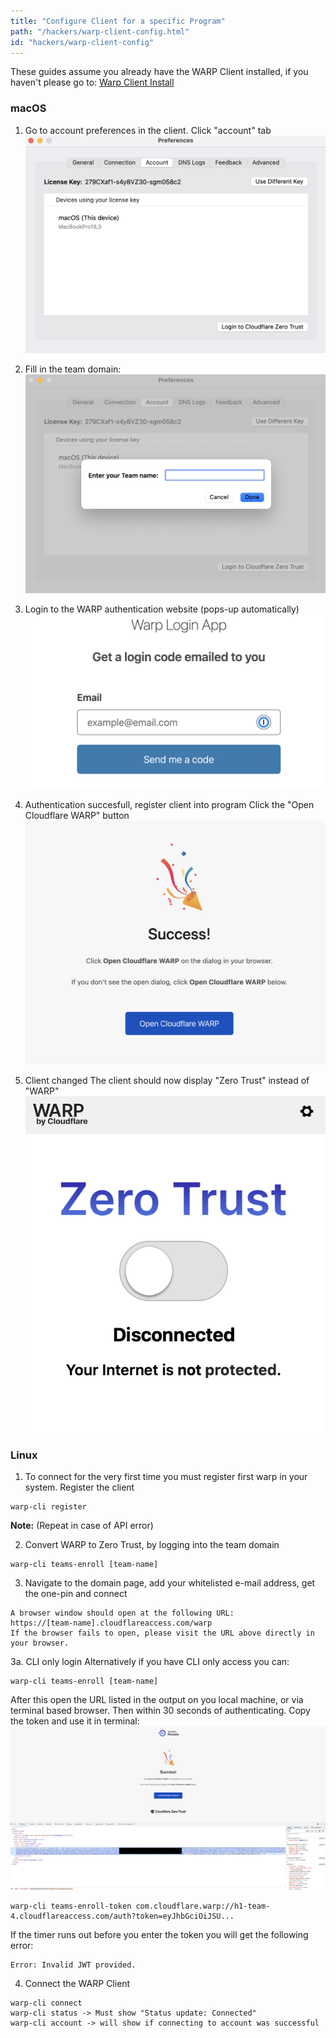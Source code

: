 ```yaml
---
title: "Configure Client for a specific Program"
path: "/hackers/warp-client-config.html"
id: "hackers/warp-client-config"
---
```

These guides assume you already have the WARP Client installed, if you haven't please go to: [Warp Client Install](/hackers/warp-client-install.html)

### macOS
1. Go to account preferences in the client.
Click "account" tab
![image](./images/warp_account.png)

2. Fill in the team domain:
![image](./images/warp_team_name.png)

3. Login to the WARP authentication website (pops-up automatically)
![image](./images/warp_login_email.png)

4. Authentication succesfull, register client into program
Click the "Open Cloudflare WARP" button
![image](./images/warp_login_success.png)

5. Client changed
The client should now display "Zero Trust" instead of "WARP"
![image](./images/warp_result.png)

### Linux
1. To connect for the very first time you must register first warp in your system. Register the client
```console
warp-cli register
```
**Note:** (Repeat in case of API error)

2. Convert WARP to Zero Trust, by logging into the team domain
```console
warp-cli teams-enroll [team-name]
```

3. Navigate to the domain page, add your whitelisted e-mail address, get the one-pin and connect
```console
A browser window should open at the following URL:
https://[team-name].cloudflareaccess.com/warp 
If the browser fails to open, please visit the URL above directly in your browser.
```

3a. CLI only login
Alternatively if you have CLI only access you can:
```console
warp-cli teams-enroll [team-name]
```
After this open the URL listed in the output on you local machine, or via terminal based browser.
Then within 30 seconds of authenticating. Copy the token and use it in terminal:
![image](./images/warp_zt_copy_jwt_token.png)

```console
warp-cli teams-enroll-token com.cloudflare.warp://h1-team-4.cloudflareaccess.com/auth?token=eyJhbGciOiJSU...
```
If the timer runs out before you enter the token you will get the following error:
```console
Error: Invalid JWT provided.
```
4. Connect the WARP Client
```console
warp-cli connect
warp-cli status -> Must show "Status update: Connected"
warp-cli account -> will show if connecting to account was successful
```
